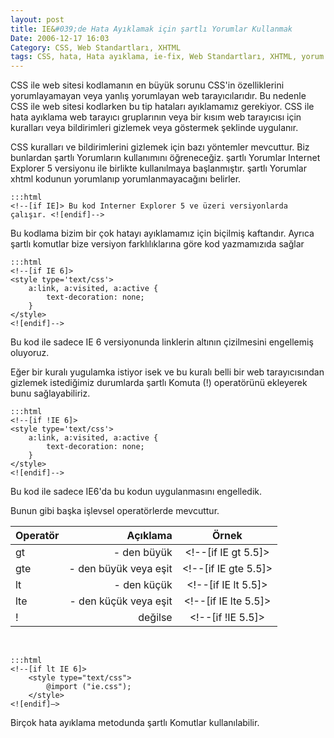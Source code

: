 ```yaml
---
layout: post
title: IE&#039;de Hata Ayıklamak için şartlı Yorumlar Kullanmak
Date: 2006-12-17 16:03
Category: CSS, Web Standartları, XHTML
tags: CSS, hata, Hata ayıklama, ie-fix, Web Standartları, XHTML, yorum
---
```


CSS ile web sitesi kodlamanın en büyük sorunu CSS'in özelliklerini
yorumlayamayan veya yanlış yorumlayan web tarayıcılarıdır. Bu nedenle
CSS ile web sitesi kodlarken bu tip hataları ayıklamamız gerekiyor. CSS
ile hata ayıklama web tarayıcı gruplarının veya bir kısım web tarayıcısı
için kuralları veya bildirimleri gizlemek veya göstermek şeklinde
uygulanır.

CSS kuralları ve bildirimlerini gizlemek için bazı yöntemler mevcuttur.
Biz bunlardan şartlı Yorumların kullanımını öğreneceğiz. şartlı Yorumlar
Internet Explorer 5 versiyonu ile birlikte kullanılmaya başlanmıştır.
şartlı Yorumlar xhtml kodunun yorumlanıp yorumlanmayacağını belirler.

	:::html
	<!--[if IE]> Bu kod Interner Explorer 5 ve üzeri versiyonlarda çalışır. <![endif]-->

Bu kodlama bizim bir çok hatayı ayıklamamız için biçilmiş kaftandır.
Ayrıca şartlı komutlar bize versiyon farklılıklarına göre kod
yazmamızıda sağlar

	:::html
	<!--[if IE 6]>
	<style type='text/css'>
		a:link, a:visited, a:active {
			text-decoration: none;
		}
	</style>
	<![endif]-->

Bu kod ile sadece IE 6 versiyonunda linklerin altının çizilmesini
engellemiş oluyoruz.

Eğer bir kuralı yugulamka istiyor isek ve bu kuralı belli bir web
tarayıcısından gizlemek istediğimiz durumlarda şartlı Komuta (!)
operatörünü ekleyerek bunu sağlayabiliriz.

	:::html
	<!--[if !IE 6]>
	<style type='text/css'>
		a:link, a:visited, a:active {
			text-decoration: none;
		}
	</style>
	<![endif]-->

Bu kod ile sadece IE6'da bu kodun uygulanmasını engelledik.

Bunun gibi başka işlevsel operatörlerde mevcuttur.

 | Operatör   | Açıklama                | Örnek					  |
 | :----------| -----------------------:|:-----------------------:|
 | gt         | - den büyük             | <!--[if IE gt 5.5]>	  |
 | gte        | - den büyük veya eşit   | <!--[if IE gte 5.5]>	  |
 | lt         | - den küçük             | <!--[if IE lt 5.5]>	  |
 | lte        | - den küçük veya eşit   | <!--[if IE lte 5.5]>	  |
 | !          | değilse                 | <!--[if !IE 5.5]>		  |

 

	:::html
	<!--[if lt IE 6]>
		<style type="text/css">
			@import ("ie.css");
		</style>
	<![endif]–>


Birçok hata ayıklama metodunda şartlı Komutlar kullanılabilir.

